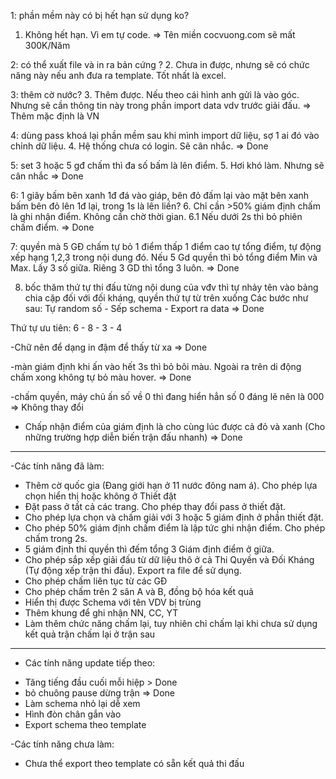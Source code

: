 1: phần mềm này có bị hết hạn sử dụng ko?
1. Không hết hạn. Vì em tự code.
=> Tên miền cocvuong.com sẽ mất 300K/Năm

2: có thể xuất file và in ra bản cứng ?
2. Chưa in được, nhưng sẽ có chức năng này nếu anh đưa ra template. Tốt nhất là excel.

3: thêm cờ nước?
3. Thêm được. Nếu theo cái hình anh gửi là vào góc. Nhưng sẽ cần thông tin này trong phần import data vdv trước giải đấu.
=> Thêm mặc định là VN

4: dùng pass khoá lại phần mềm sau khi mình import dữ liệu, sợ 1 ai đó vào chỉnh dữ liệu.
4. Hệ thống chưa có login. Sẽ cân nhắc.
=> Done

5: set 3 hoặc 5 gđ chấm thì đa số bấm là lên điểm.
5. Hơi khó làm. Nhưng sẽ cân nhắc
=> Done

6: 1 giây bấm bên xanh 1đ đá vào giáp, bên đỏ đấm lại vào mặt bên xanh bấm bên đỏ lên 1đ lại, trong 1s là lên liền?
6. Chỉ cần >50% giám định chấm là ghi nhận điểm. Không cần chờ thời gian.
6.1 Nếu dưới 2s thì bỏ phiên chấm điểm.
=> Done

7: quyền mà 5 GĐ chấm tự bỏ 1 điểm thấp 1 điểm cao tự tổng điểm, tự động xếp hạng 1,2,3 trong nội dung đó. Nếu 5 Gd quyền thì bỏ tổng điểm Min và Max. 
Lấy 3 số giữa. Riêng 3 GD thì tổng 3 luôn.
=> Done

8. bốc thăm thứ tự thi đấu từng nội dung của vđv thì tự nhảy tên vào bảng chia cặp đối với đối kháng, quyền thứ tự từ trên xuống 
Các bước như sau: Tự random số - Sếp schema - Export ra data
=> Done

Thứ tự ưu tiên:
6 - 8 - 3 - 4

-Chữ nên để dạng in đậm để thấy từ xa
=> Done

-màn giám định khi ấn vào hết 3s thì bỏ bôi màu. Ngoài ra trên di động chấm xong không tự bỏ màu hover.
=> Done

-chấm quyền, máy chủ ấn số về 0 thì đang hiển hẳn số 0 đáng lẽ nên là 000
=> Không thay đổi

- Chấp nhận điểm của giám định là cho cùng lúc được cả đỏ và xanh (Cho những trường hợp diễn biến trận đấu nhanh)
=> Done

----------------------
-Các tính năng đã làm:
+ Thêm cờ quốc gia (Đang giới hạn ở 11 nước đông nam á). Cho phép lựa chọn hiển thị hoặc không ở Thiết đặt
+ Đặt pass ở tất cả các trang. Cho phép thay đổi pass ở thiết đặt.
+ Cho phép lựa chọn và chấm giải với 3 hoặc 5 giám định ở phần thiết đặt.
+ Cho phép 50% giám định chấm điểm là lập tức ghi nhận điểm. Cho phép chấm trong 2s.
+ 5 giám định thi quyền thì đếm tổng 3 Giám định điểm ở giữa.
+ Cho phép sắp xếp giải đấu từ dữ liệu thô ở cả Thi Quyền và Đối Kháng (Tự động xếp trận thi đấu). Export ra file để sử dụng.
+ Cho phép chấm liên tục từ các GĐ
+ Cho phép chấm trên 2 sân A và B, đồng bộ hóa kết quả
+ Hiển thị được Schema với tên VDV bị trùng
+ Thêm khung để ghi nhận NN, CC, YT
+ Làm thêm chức năng chấm lại, tuy nhiên chỉ chấm lại khi chưa sử dụng kết quả trận chấm lại ở trận sau
----------------------
- Các tính năng update tiếp theo:
+ Tăng tiếng đầu cuối mỗi hiệp > Done
+ bỏ chuông pause dừng trận => Done
+ Làm schema nhỏ lại dễ xem
+ Hình đòn chân gắn vào
+ Export schema theo template

-Các tính năng chưa làm:
+ Chưa thể export theo template có sẵn kết quả thi đấu
